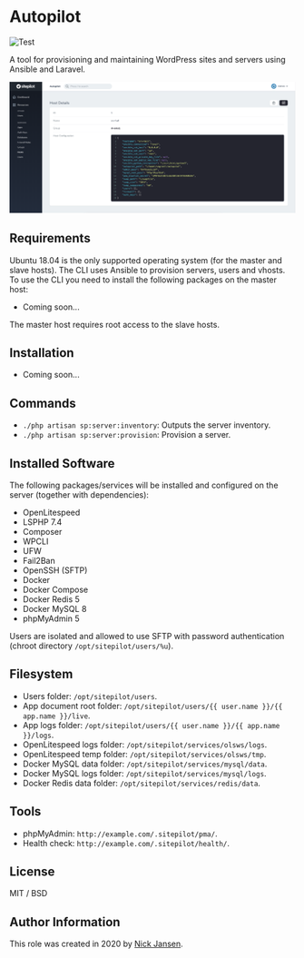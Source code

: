 # Autopilot

![Test](https://github.com/sitepilot/autopilot/workflows/Test/badge.svg?branch=master)

A tool for provisioning and maintaining WordPress sites and servers using Ansible and Laravel.

![screenshot](screenshot.png)

## Requirements

Ubuntu 18.04 is the only supported operating system (for the master and slave hosts). The CLI uses Ansible to provision servers, users and vhosts. To use the CLI you need to install the following packages on the master host:

* Coming soon...

The master host requires root access to the slave hosts.

## Installation

* Coming soon...

## Commands

* `./php artisan sp:server:inventory`: Outputs the server inventory.
* `./php artisan sp:server:provision`: Provision a server.

## Installed Software

The following packages/services will be installed and configured on the server (together with dependencies):

* OpenLitespeed
* LSPHP 7.4
* Composer
* WPCLI
* UFW
* Fail2Ban
* OpenSSH (SFTP)
* Docker
* Docker Compose
* Docker Redis 5
* Docker MySQL 8
* phpMyAdmin 5

Users are isolated and allowed to use SFTP with password authentication (chroot directory `/opt/sitepilot/users/%u`).
  
## Filesystem

* Users folder: `/opt/sitepilot/users`.
* App document root folder: `/opt/sitepilot/users/{{ user.name }}/{{ app.name }}/live`.
* App logs folder: `/opt/sitepilot/users/{{ user.name }}/{{ app.name }}/logs`.
* OpenLitespeed logs folder: `/opt/sitepilot/services/olsws/logs`.
* OpenLitespeed temp folder: `/opt/sitepilot/services/olsws/tmp`.
* Docker MySQL data folder: `/opt/sitepilot/services/mysql/data`.
* Docker MySQL logs folder: `/opt/sitepilot/services/mysql/logs`.
* Docker Redis data folder: `/opt/sitepilot/services/redis/data`.

## Tools

* phpMyAdmin: `http://example.com/.sitepilot/pma/`.
* Health check: `http://example.com/.sitepilot/health/`.

## License

MIT / BSD

## Author Information

This role was created in 2020 by [Nick Jansen](https://nbejansen.com/).
